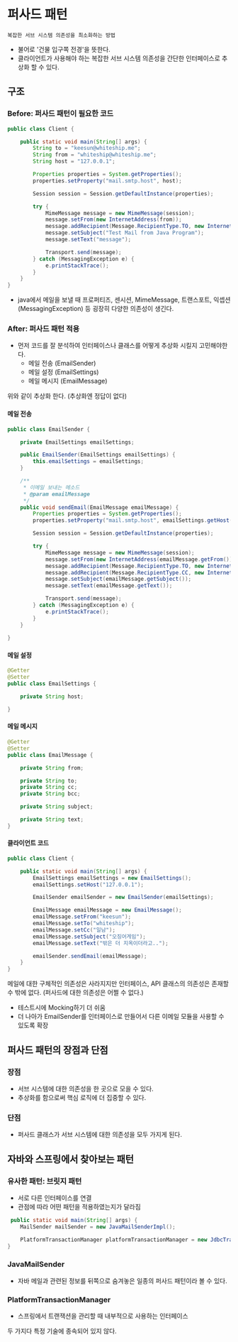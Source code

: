 # 퍼사드 패턴
    복잡한 서브 시스템 의존성을 최소화하는 방법
- 불어로 '건물 입구쪽 전경'을 뜻한다.
- 클라이언트가 사용해야 하는 복잡한 서브 시스템 의존성을 간단한 인터페이스로 추상화 할 수 있다.

## 구조
### Before: 퍼사드 패턴이 필요한 코드
```java
public class Client {

    public static void main(String[] args) {
        String to = "keesun@whiteship.me";
        String from = "whiteship@whiteship.me";
        String host = "127.0.0.1";

        Properties properties = System.getProperties();
        properties.setProperty("mail.smtp.host", host);

        Session session = Session.getDefaultInstance(properties);

        try {
            MimeMessage message = new MimeMessage(session);
            message.setFrom(new InternetAddress(from));
            message.addRecipient(Message.RecipientType.TO, new InternetAddress(to));
            message.setSubject("Test Mail from Java Program");
            message.setText("message");

            Transport.send(message);
        } catch (MessagingException e) {
            e.printStackTrace();
        }
    }
}
```
- java에서 메일을 보낼 때 프로퍼티즈, 센시션, MimeMessage, 트랜스포트, 익셉션(MessagingException) 등 굉장히 다양한 의존성이 생긴다.

### After: 퍼사드 패턴 적용
- 먼저 코드를 잘 분석하여 인터페이스나 클래스를 어떻게 추상화 시킬지 고민해야한다.
    - 메일 전송 (EmailSender)
    - 메일 설정 (EmailSettings)
    - 메일 메시지 (EmailMessage)
    
 위와 같이 추상화 한다. (추상화엔 정답이 없다)

#### 메일 전송
```java
public class EmailSender {

    private EmailSettings emailSettings;

    public EmailSender(EmailSettings emailSettings) {
        this.emailSettings = emailSettings;
    }

    /**
     * 이메일 보내는 메소드
     * @param emailMessage
     */
    public void sendEmail(EmailMessage emailMessage) {
        Properties properties = System.getProperties();
        properties.setProperty("mail.smtp.host", emailSettings.getHost());

        Session session = Session.getDefaultInstance(properties);

        try {
            MimeMessage message = new MimeMessage(session);
            message.setFrom(new InternetAddress(emailMessage.getFrom()));
            message.addRecipient(Message.RecipientType.TO, new InternetAddress(emailMessage.getTo()));
            message.addRecipient(Message.RecipientType.CC, new InternetAddress(emailMessage.getCc()));
            message.setSubject(emailMessage.getSubject());
            message.setText(emailMessage.getText());

            Transport.send(message);
        } catch (MessagingException e) {
            e.printStackTrace();
        }
    }
     
}
```

#### 메일 설정 
```java
@Getter
@Setter
public class EmailSettings {

    private String host;

}
```

#### 메일 메시지
```java
@Getter
@Setter
public class EmailMessage {

    private String from;

    private String to;
    private String cc;
    private String bcc;

    private String subject;

    private String text;
}
```

#### 클라이언트 코드
```java
public class Client {

    public static void main(String[] args) {
        EmailSettings emailSettings = new EmailSettings();
        emailSettings.setHost("127.0.0.1");

        EmailSender emailSender = new EmailSender(emailSettings);

        EmailMessage emailMessage = new EmailMessage();
        emailMessage.setFrom("keesun");
        emailMessage.setTo("whiteship");
        emailMessage.setCc("일남");
        emailMessage.setSubject("오징어게임");
        emailMessage.setText("밖은 더 지옥이더라고..");

        emailSender.sendEmail(emailMessage);
    }
}
```
메일에 대한 구체적인 의존성은 사라지지만 인터페이스, API 클래스의 의존성은 존재할 수 밖에 없다.
(퍼사드에 대한 의존성은 어쩔 수 없다.)
- 테스트시에 Mocking하기 더 쉬움
- 더 나아가 EmailSender를 인터페이스로 만들어서 다른 이메일 모듈을 사용할 수 있도록 확장

## 퍼사드 패턴의 장점과 단점
### 장점
- 서브 시스템에 대한 의존성을 한 곳으로 모을 수 있다.
- 추상화를 함으로써 핵심 로직에 더 집중할 수 있다.

### 단점
- 퍼사드 클래스가 서브 시스템에 대한 의존성을 모두 가지게 된다.


## 자바와 스프링에서 찾아보는 패턴
### 유사한 패턴: 브릿지 패턴
- 서로 다른 인터페이스를 연결
- 관점에 따라 어떤 패턴을 적용하였는지가 달라짐
```java
 public static void main(String[] args) {
    MailSender mailSender = new JavaMailSenderImpl();

    PlatformTransactionManager platformTransactionManager = new JdbcTransactionManager();
}
```
### JavaMailSender
- 자바 메일과 관련된 정보를 뒤쪽으로 숨겨놓은 일종의 퍼사드 패턴이라 볼 수 있다.

### PlatformTransactionManager
- 스프링에서 트랜잭션을 관리할 때 내부적으로 사용하는 인터페이스

두 가지다 특정 기술에 종속되어 있지 않다.
